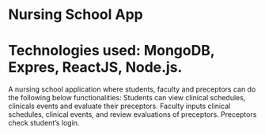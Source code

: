 # Nursing School App
# Technologies used: MongoDB, Expres, ReactJS, Node.js.
A nursing school application where students, faculty and preceptors can do the following below functionalities:
Students can view clinical schedules, clinicals events  and evaluate their preceptors.
Faculty inputs clinical schedules, clinical events, and review evaluations of preceptors. 
Preceptors check student’s login.




      
      
      
